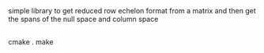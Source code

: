 
## 
simple library to get reduced row echelon format from a matrix and
then get the spans of the null space and column space
##
cmake .
make

##
